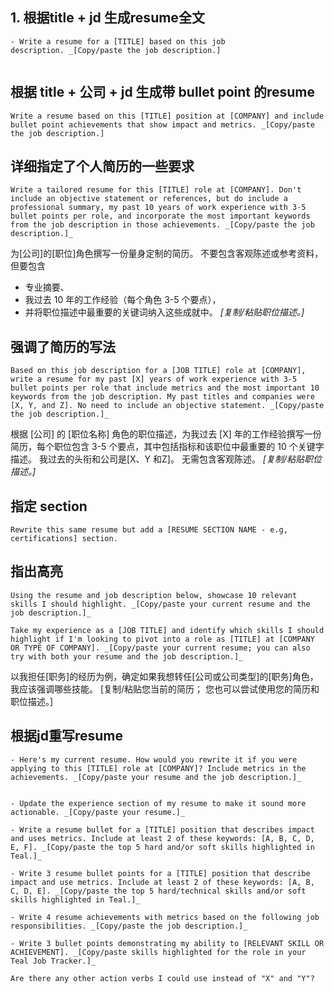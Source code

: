 
## 1. 根据title + jd 生成resume全文
```
- Write a resume for a [TITLE] based on this job description. _[Copy/paste the job description.]
```
```
```

## 根据 title + 公司 + jd 生成带 bullet point 的resume
```
Write a resume based on this [TITLE] position at [COMPANY] and include bullet point achievements that show impact and metrics. _[Copy/paste the job description.]
```

## 详细指定了个人简历的一些要求
```
Write a tailored resume for this [TITLE] role at [COMPANY]. Don't include an objective statement or references, but do include a professional summary, my past 10 years of work experience with 3-5 bullet points per role, and incorporate the most important keywords from the job description in those achievements. _[Copy/paste the job description.]_
```

为[公司]的[职位]角色撰写一份量身定制的简历。 
不要包含客观陈述或参考资料，但要包含
- 专业摘要、
- 我过去 10 年的工作经验（每个角色 3-5 个要点），
- 并将职位描述中最重要的关键词纳入这些成就中。
_[复制/粘贴职位描述。]_

## 强调了简历的写法
```
Based on this job description for a [JOB TITLE] role at [COMPANY], write a resume for my past [X] years of work experience with 3-5 bullet points per role that include metrics and the most important 10 keywords from the job description. My past titles and companies were [X, Y, and Z]. No need to include an objective statement. _[Copy/paste the job description.]_
```

根据 [公司] 的 [职位名称] 角色的职位描述，为我过去 [X] 年的工作经验撰写一份简历，每个职位包含 3-5 个要点，其中包括指标和该职位中最重要的 10 个关键字 描述。 我过去的头衔和公司是[X、Y 和Z]。 无需包含客观陈述。 _[复制/粘贴职位描述。]_


## 指定 section
```
Rewrite this same resume but add a [RESUME SECTION NAME - e.g, certifications] section.

```

## 指出高亮
```
Using the resume and job description below, showcase 10 relevant skills I should highlight. _[Copy/paste your current resume and the job description.]_
```

```
Take my experience as a [JOB TITLE] and identify which skills I should highlight if I'm looking to pivot into a role as [TITLE] at [COMPANY OR TYPE OF COMPANY]. _[Copy/paste your current resume; you can also try with both your resume and the job description.]_
```

以我担任[职务]的经历为例，确定如果我想转任[公司或公司类型]的[职务]角色，我应该强调哪些技能。 [复制/粘贴您当前的简历； 您也可以尝试使用您的简历和职位描述。]


## 根据jd重写resume

```
- Here's my current resume. How would you rewrite it if you were applying to this [TITLE] role at [COMPANY]? Include metrics in the achievements. _[Copy/paste your resume and the job description.]_
```

```

- Update the experience section of my resume to make it sound more actionable. _[Copy/paste your resume.]_
```



```
- Write a resume bullet for a [TITLE] position that describes impact and uses metrics. Include at least 2 of these keywords: [A, B, C, D, E, F]. _[Copy/paste the top 5 hard and/or soft skills highlighted in Teal.]_
```

```
- Write 3 resume bullet points for a [TITLE] position that describe impact and use metrics. Include at least 2 of these keywords: [A, B, C, D, E]. _[Copy/paste the top 5 hard/technical skills and/or soft skills highlighted in Teal.]_
```

```
- Write 4 resume achievements with metrics based on the following job responsibilities. _[Copy/paste the job description.]_

```

```
- Write 3 bullet points demonstrating my ability to [RELEVANT SKILL OR ACHIEVEMENT]. _[Copy/paste skills highlighted for the role in your Teal Job Tracker.]_
```

``` 
Are there any other action verbs I could use instead of "X" and "Y"?
```

